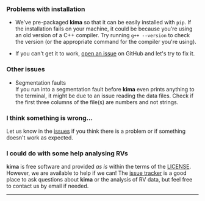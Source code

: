 <!-- <style>
.md-nav--secondary {
  display: none;
}
</style> -->


### Problems with installation

- We've pre-packaged **kima** so that it can be easily installed with `pip`. If
  the installation fails on your machine, it could be because you're using an
  old version of a C++ compiler. Try running `g++ --version` to check the
  version (or the appropriate command for the compiler you're using).

- If you can't get it to work, [open an issue](https://github.com/kima-org/kima/issues) 
  on GitHub and let's try to fix it.


### Other issues

- Segmentation faults  
  If you run into a segmentation fault before **kima** even prints anything to
  the terminal, it might be due to an issue reading the data files. Check if the
  first three columns of the file(s) are numbers and not strings.
  

### I think something is wrong...

Let us know in the [issues](https://github.com/kima-org/kima/issues) if you think
there is a problem or if something doesn't work as expected.


### I could do with some help analysing RVs

**kima** is free software and provided *as is* within the terms of the
[LICENSE](https://github.com/j-faria/kima/blob/master/LICENSE). However, we are
available to help if we can! The [issue
tracker](https://github.com/j-faria/kima/issues) is a good place to ask
questions about **kima** or the analysis of RV data, but feel free to contact us
by email if needed.




***

